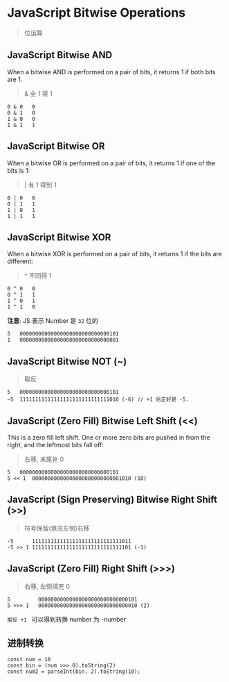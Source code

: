 # JavaScript Bitwise Operations

> 位运算

## JavaScript Bitwise AND

When a bitwise AND is performed on a pair of bits, it returns 1 if both bits are 1.
> & 全 1 得 1

```
0 & 0	0
0 & 1	0
1 & 0	0
1 & 1	1
```

## JavaScript Bitwise OR

When a bitwise OR is performed on a pair of bits, it returns 1 if one of the bits is 1:
> | 有 1 得到 1

```
0 | 0	0
0 | 1	1 
1 | 0	1
1 | 1	1
```

## JavaScript Bitwise XOR
When a bitwise XOR is performed on a pair of bits, it returns 1 if the bits are different:
> ^ 不同得 1

```
0 ^ 0	0
0 ^ 1	1 
1 ^ 0	1
1 ^ 1	0 
```

**注意**: JS 表示 Number 是 `32` 位的

```
5	00000000000000000000000000000101
1	00000000000000000000000000000001
```

## JavaScript Bitwise NOT (~)

> 取反

```
5	00000000000000000000000000000101
~5	11111111111111111111111111111010 (-6) // +1 后正好是 -5.
```

## JavaScript (Zero Fill) Bitwise Left Shift (<<)

This is a zero fill left shift. One or more zero bits are pushed in from the right, and the leftmost bits fall off:
> 左移, 末尾补 0

```
5	00000000000000000000000000000101
5 << 1	00000000000000000000000000001010 (10)
```

## JavaScript (Sign Preserving) Bitwise Right Shift (>>)

> 符号保留(填充左侧)右移

```
-5	    11111111111111111111111111111011
-5 >> 1	11111111111111111111111111111101 (-3)
```

## JavaScript (Zero Fill) Right Shift (>>>)

> 右移, 左侧填充 0

```
5	      00000000000000000000000000000101
5 >>> 1	  00000000000000000000000000000010 (2)
```

`取反 +1 ` 可以得到转换 number 为 -number

## 进制转换

```
const num = 10
const bin = (num >>> 0).toString(2)
const num2 = parseInt(bin, 2).toString(10);
```



